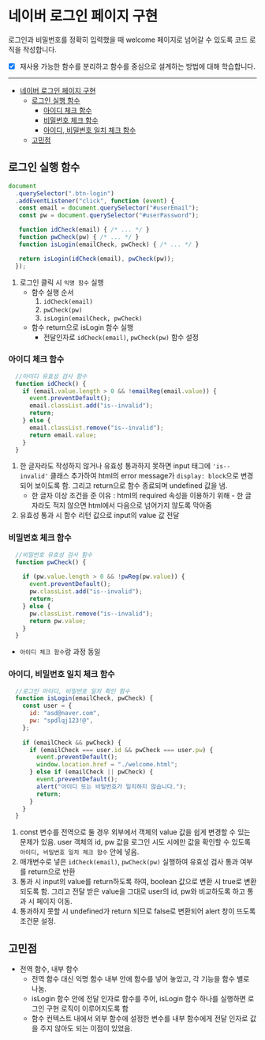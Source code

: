 # 네이버 로그인 페이지 구현


로그인과 비밀번호를 정확히 입력했을 때 welcome 페이지로 넘어갈 수 있도록 코드 로직을 작성합니다.

- [x] 재사용 가능한 함수를 분리하고 함수를 중심으로 설계하는 방법에 대해 학습합니다.

---

- [네이버 로그인 페이지 구현](#네이버-로그인-페이지-구현)
  - [로그인 실행 함수](#로그인-실행-함수)
    - [아이디 체크 함수](#아이디-체크-함수)
    - [비밀번호 체크 함수](#비밀번호-체크-함수)
    - [아이디, 비밀번호 일치 체크 함수](#아이디-비밀번호-일치-체크-함수)
  - [고민점](#고민점)


## 로그인 실행 함수

```js
document
  .querySelector(".btn-login")
  .addEventListener("click", function (event) {
   const email = document.querySelector("#userEmail");
   const pw = document.querySelector("#userPassword");

   function idCheck(email) { /* ... */ }
   function pwCheck(pw) { /* ... */ }
   function isLogin(emailCheck, pwCheck) { /* ... */ } 

   return isLogin(idCheck(email), pwCheck(pw));
  });
```

1. 로그인 클릭 시 `익명 함수` 실행
   - 함수 실행 순서
     1. `idCheck(email)`
     2. `pwCheck(pw)`
     3. `isLogin(emailCheck, pwCheck)`
   - 함수 return으로 isLogin 함수 실행
     - 전달인자로 `idCheck(email)`, `pwCheck(pw)` 함수 설정

### 아이디 체크 함수
```js
  //아이디 유효성 검사 함수
  function idCheck() {
    if (email.value.length > 0 && !emailReg(email.value)) {
      event.preventDefault();
      email.classList.add("is--invalid");
      return;
    } else {
      email.classList.remove("is--invalid");
      return email.value;
    }
  }
```

1. 한 글자라도 작성하지 않거나 유효성 통과하지 못하면 input 태그에 `'is--invalid'` 클래스 추가하여 html의 error message가 `display: block`으로 변경되어 보이도록 함. 그리고 return으로 함수 종료되며 undefined 값을 냄.
   - 한 글자 이상 조건을 준 이유 : html의 required 속성을 이용하기 위해 - 한 글자라도 적지 않으면 html에서 다음으로 넘어가지 않도록 막아줌
2. 유효성 통과 시 함수 리턴 값으로 input의 value 값 전달

### 비밀번호 체크 함수
```js
  //비밀번호 유효성 검사 함수
  function pwCheck() {
   
    if (pw.value.length > 0 && !pwReg(pw.value)) {
      event.preventDefault();
      pw.classList.add("is--invalid");
      return;
    } else {
      pw.classList.remove("is--invalid");
      return pw.value;
    }
  }
```

- `아이디 체크 함수`랑 과정 동일

### 아이디, 비밀번호 일치 체크 함수
```js
  //로그인 아이디, 비밀번호 일치 확인 함수
  function isLogin(emailCheck, pwCheck) {
    const user = {
      id: "asd@naver.com",
      pw: "spdlqj123!@",
    };
    
    if (emailCheck && pwCheck) {
      if (emailCheck === user.id && pwCheck === user.pw) {
        event.preventDefault();
        window.location.href = "./welcome.html";
      } else if (emailCheck || pwCheck) {
        event.preventDefault();
        alert("아이디 또는 비밀번호가 일치하지 않습니다.");
        return;
      }
    }
  }
```

1. const 변수를 전역으로 둘 경우 외부에서 객체의 value 값을 쉽게 변경할 수 있는 문제가 있음. user 객체의 id, pw 값을 로그인 시도 시에만 값을 확인할 수 있도록 `아이디, 비밀번호 일치 체크 함수` 안에 넣음. 
2. 매개변수로 넣은 `idCheck(email)`, `pwCheck(pw)` 실행하여 유효성 검사 통과 여부를 return으로 반환
3. 통과 시 input의 value를 return하도록 하여, boolean 값으로 변환 시 true로 변환되도록 함. 그리고 전달 받은 value을 그대로 user의 id, pw와 비교하도록 하고 통과 시 페이지 이동.
4. 통과하지 못할 시 undefined가 return 되므로 false로 변환되어 alert 창이 뜨도록 조건문 설정.


## 고민점
- 전역 함수, 내부 함수
  - 전역 함수 대신 익명 함수 내부 안에 함수를 넣어 놓았고, 각 기능을 함수 별로 나눔.
  - isLogin 함수 안에 전달 인자로 함수를 주어, isLogin 함수 하나를 실행하면 로그인 구현 로직이 이루어지도록 함
  - 함수 컨텍스트 내에서 외부 함수에 설정한 변수를 내부 함수에게 전달 인자로 값을 주지 않아도 되는 이점이 있었음.